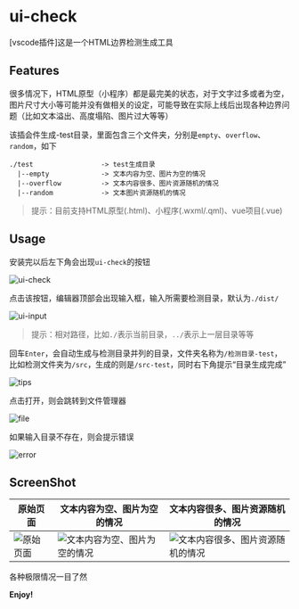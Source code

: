 # ui-check

[vscode插件]这是一个HTML边界检测生成工具

## Features

很多情况下，HTML原型（小程序）都是最完美的状态，对于文字过多或者为空，图片尺寸大小等可能并没有做相关的设定，可能导致在实际上线后出现各种边界问题（比如文本溢出、高度塌陷、图片过大等等）

该插会件生成-test目录，里面包含三个文件夹，分别是`empty`、`overflow`、`random`，如下

```
./test                 -> test生成目录
  |--empty             -> 文本内容为空、图片为空的情况
  |--overflow          -> 文本内容很多、图片资源随机的情况
  |--random            -> 文本图片资源随机的情况
```

> 提示：目前支持HTML原型(.html)、小程序(.wxml/.qml)、vue项目(.vue)

## Usage

安装完以后左下角会出现`ui-check`的按钮

![ui-check](https://imgservices-1252317822.image.myqcloud.com/image/20200701/dur6hskjs4.jpg)

点击该按钮，编辑器顶部会出现输入框，输入所需要检测目录，默认为`./dist/`

![ui-input](https://imgservices-1252317822.image.myqcloud.com/image/20200701/pl1875wydr.jpg)

> 提示：相对路径，比如`./`表示当前目录，`../`表示上一层目录等等

回车`Enter`，会自动生成与检测目录并列的目录，文件夹名称为`/检测目录-test`，比如检测文件夹为`/src`，生成的则是`/src-test`，同时右下角提示“目录生成完成”

![tips](https://imgservices-1252317822.image.myqcloud.com/image/20200702/6wu3tfys78.jpg)

点击打开，则会跳转到文件管理器

![file](https://imgservices-1252317822.image.myqcloud.com/image/20200702/12dymh2mki.jpg)

如果输入目录不存在，则会提示错误

![error](https://imgservices-1252317822.image.myqcloud.com/image/20200701/9t49myo3t2.jpg)

## ScreenShot

|**原始页面**|**文本内容为空、图片为空的情况**|**文本内容很多、图片资源随机的情况**|
|----|----|----|
|![原始页面](https://imgservices-1252317822.image.myqcloud.com/image/20200701/cms5zwh816.jpg)|![文本内容为空、图片为空的情况](https://imgservices-1252317822.image.myqcloud.com/image/20200701/k4k0wuhtkh.jpg)|![文本内容很多、图片资源随机的情况](https://imgservices-1252317822.image.myqcloud.com/image/20200701/km4l73m1y8.jpg)|


各种极限情况一目了然

**Enjoy!**
